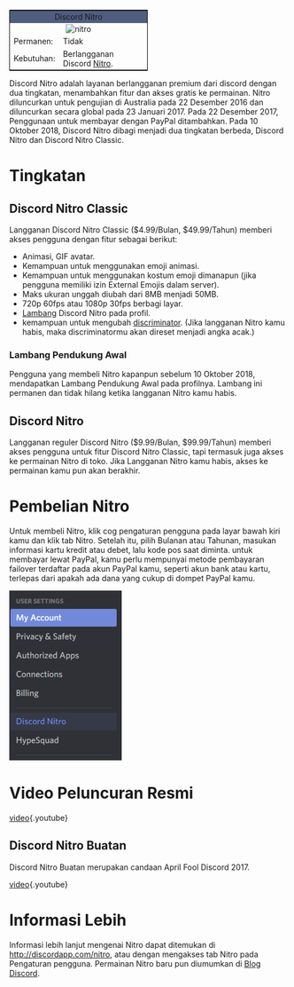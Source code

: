 <!-- TITLE: [ID] Nitro -->
<!-- SUBTITLE: Dukung Pengembangan Discord -->

<table style="width:250px; border:1px solid black; float:center">
<tr>
<td colspan="2" style="background-color:#4F5D7F; text-align:center">Discord Nitro</td>
</tr>
<tr>
<td colspan="2" style="text-align:center"><img src="https://cdn.discordapp.com/emojis/340386793075769345.png?v=1" alt="nitro"></td>
</tr>
<tr>
<td>Permanen:</td>
<td>Tidak</td>
</tr>
<tr>
<td>Kebutuhan:</td>
<td>Berlangganan Discord <a href="https://discordia.me/Nitro">Nitro</a>.</td>
</tr>
</table> 

Discord Nitro adalah layanan berlangganan premium dari discord dengan dua tingkatan, menambahkan fitur dan akses gratis ke permainan. Nitro diluncurkan untuk pengujian di Australia pada 22 Desember 2016 dan diluncurkan secara global pada 23 Januari 2017. Pada 22 Desember 2017, Penggunaan untuk membayar dengan PayPal ditambahkan. Pada 10 Oktober 2018, Discord Nitro dibagi menjadi dua tingkatan berbeda, Discord Nitro dan Discord Nitro Classic.

# Tingkatan

## Discord Nitro Classic
Langganan Discord Nitro Classic  ($4.99/Bulan, $49.99/Tahun) memberi akses pengguna dengan fitur sebagai berikut:

* Animasi, GIF avatar.
* Kemampuan untuk menggunakan emoji animasi.
* Kemampuan untuk menggunakan kostum emoji dimanapun (jika pengguna memiliki izin External Emojis dalam server).
* Maks ukuran unggah diubah dari 8MB menjadi 50MB.
* 720p 60fps atau 1080p 30fps berbagi layar.
* [Lambang](/badges) Discord Nitro pada profil.
* kemampuan untuk mengubah [discriminator](/discord-tag). (Jika langganan Nitro kamu habis, maka discriminatormu akan direset menjadi angka acak.)

### Lambang Pendukung Awal

Pengguna yang membeli Nitro kapanpun sebelum 10 Oktober 2018, mendapatkan Lambang Pendukung Awal pada profilnya. Lambang ini permanen dan tidak hilang ketika langganan Nitro kamu habis.

## Discord Nitro 
Langganan reguler Discord Nitro ($9.99/Bulan, $99.99/Tahun) memberi akses pengguna untuk fitur Discord Nitro Classic, tapi termasuk juga akses ke permainan Nitro di toko. Jika Langganan Nitro kamu habis, akses ke permainan kamu pun akan berakhir.

# Pembelian Nitro
Untuk membeli Nitro, klik cog pengaturan pengguna pada layar bawah kiri kamu dan klik tab Nitro. Setelah itu, pilih Bulanan atau Tahunan, masukan informasi kartu kredit atau debet, lalu kode pos saat diminta. untuk membayar lewat PayPal, kamu perlu mempunyai metode pembayaran failover terdaftar pada akun PayPal kamu, seperti akun bank atau kartu, terlepas dari apakah ada dana yang cukup di dompet PayPal kamu.

![Pengaturan Pengguna/Nitro](/uploads/7138-b-7-1.png "User Settings/Nitro")
# Video Peluncuran Resmi

[video](https://www.youtube.com/watch?v=psIIWROIvtM){.youtube}

## Discord Nitro Buatan
Discord Nitro Buatan merupakan candaan April Fool Discord 2017.

[video](https://www.youtube.com/watch?v=9Z4GW6Vd6NI){.youtube}


# Informasi Lebih
Informasi lebih lanjut mengenai Nitro dapat ditemukan di http://discordapp.com/nitro, atau dengan mengakses tab Nitro pada Pengaturan pengguna. Permainan Nitro baru pun diumumkan di [Blog Discord](https://blog.discordapp.com/).